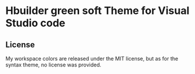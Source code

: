 # Hbuilder green soft Theme for Visual Studio code

## License

My workspace colors are released under the MIT license, but as for the syntax theme, no license was
provided.
